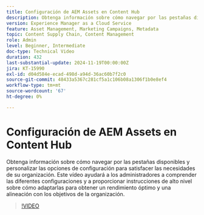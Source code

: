 ```yaml
---
title: Configuración de AEM Assets en Content Hub
description: Obtenga información sobre cómo navegar por las pestañas disponibles y personalizar las opciones de configuración para satisfacer las necesidades de su organización.
version: Experience Manager as a Cloud Service
feature: Asset Management, Marketing Campaigns, Metadata
topic: Content Supply Chain, Content Management
role: Admin
level: Beginner, Intermediate
doc-type: Technical Video
duration: 432
last-substantial-update: 2024-11-19T00:00:00Z
jira: KT-15990
exl-id: d04d584e-ecad-498d-a94d-36ac60b7f2c0
source-git-commit: 48433a5367c281cf5a1c106b08a1306f1b0e8ef4
workflow-type: tm+mt
source-wordcount: '67'
ht-degree: 0%

---
```


# Configuración de AEM Assets en Content Hub

Obtenga información sobre cómo navegar por las pestañas disponibles y personalizar las opciones de configuración para satisfacer las necesidades de su organización. Este vídeo ayudará a los administradores a comprender las diferentes configuraciones y a proporcionar instrucciones de alto nivel sobre cómo adaptarlas para obtener un rendimiento óptimo y una alineación con los objetivos de la organización.

>[!VIDEO](https://video.tv.adobe.com/v/3439311/?learn=on&enablevpops)
